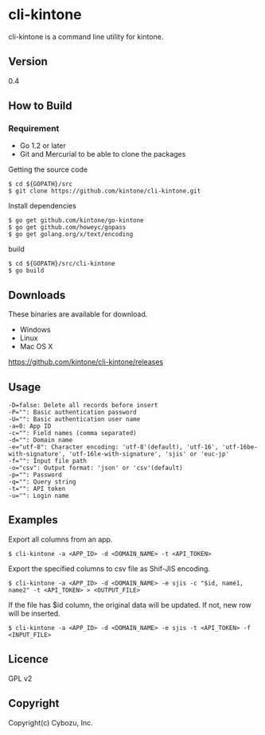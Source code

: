 cli-kintone
==========

cli-kintone is a command line utility for kintone.

## Version

0.4

## How to Build

### Requirement

- Go 1.2 or later
- Git and Mercurial to be able to clone the packages

Getting the source code

    $ cd ${GOPATH}/src
    $ git clone https://github.com/kintone/cli-kintone.git

Install dependencies

    $ go get github.com/kintone/go-kintone
    $ go get github.com/howeyc/gopass
    $ go get golang.org/x/text/encoding

build

    $ cd ${GOPATH}/src/cli-kintone
    $ go build

## Downloads

These binaries are available for download.

- Windows
- Linux
- Mac OS X

https://github.com/kintone/cli-kintone/releases

## Usage

    -D=false: Delete all records before insert
    -P="": Basic authentication password
    -U="": Basic authentication user name
    -a=0: App ID
    -c="": Field names (comma separated)
    -d="": Domain name
    -e="utf-8": Character encoding: 'utf-8'(default), 'utf-16', 'utf-16be-with-signature', 'utf-16le-with-signature', 'sjis' or 'euc-jp'
    -f="": Input file path
    -o="csv": Output format: 'json' or 'csv'(default)
    -p="": Password
    -q="": Query string
    -t="": API token
    -u="": Login name

## Examples

Export all columns from an app.

    $ cli-kintone -a <APP_ID> -d <DOMAIN_NAME> -t <API_TOKEN>

Export the specified columns to csv file as Shif-JIS encoding.

    $ cli-kintone -a <APP_ID> -d <DOMAIN_NAME> -e sjis -c "$id, name1, name2" -t <API_TOKEN> > <OUTPUT_FILE>

If the file has $id column, the original data will be updated. If not, new row will be inserted.

    $ cli-kintone -a <APP_ID> -d <DOMAIN_NAME> -e sjis -t <API_TOKEN> -f <INPUT_FILE>

## Licence

GPL v2

## Copyright

Copyright(c) Cybozu, Inc.
